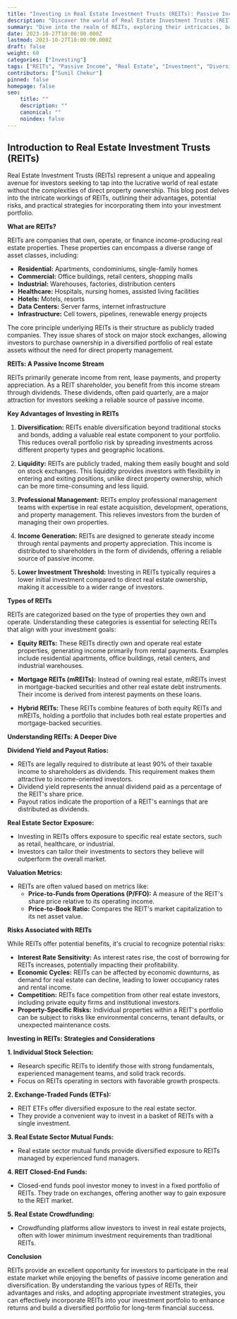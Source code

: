 ```yaml
---
title: "Investing in Real Estate Investment Trusts (REITs): Passive Income from Property"
description: "Discover the world of Real Estate Investment Trusts (REITs), a versatile investment vehicle that offers passive income and diversification benefits. Learn about different types of REITs, their advantages and risks, and how to invest in them."
summary: "Dive into the realm of REITs, exploring their intricacies, benefits, and investment strategies. Gain insights into passive income generation through real estate ownership without the hassle of direct property management."
date: 2023-10-27T10:00:00.000Z
lastmod: 2023-10-27T10:00:00.000Z
draft: false
weight: 60
categories: ["Investing"]
tags: ["REITs", "Passive Income", "Real Estate", "Investment", "Diversification"]
contributors: ["Sunil Chekur"]
pinned: false
homepage: false
seo:
    title: ""
    description: ""
    canonical: ""
    noindex: false
---
```


## Introduction to Real Estate Investment Trusts (REITs)

Real Estate Investment Trusts (REITs) represent a unique and appealing avenue for investors seeking to tap into the lucrative world of real estate without the complexities of direct property ownership.  This blog post delves into the intricate workings of REITs, outlining their advantages, potential risks, and practical strategies for incorporating them into your investment portfolio.

**What are REITs?**

REITs are companies that own, operate, or finance income-producing real estate properties.  These properties can encompass a diverse range of asset classes, including:

* **Residential:** Apartments, condominiums, single-family homes
* **Commercial:** Office buildings, retail centers, shopping malls
* **Industrial:** Warehouses, factories, distribution centers
* **Healthcare:** Hospitals, nursing homes, assisted living facilities
* **Hotels:** Motels, resorts
* **Data Centers:** Server farms, internet infrastructure
* **Infrastructure:** Cell towers, pipelines, renewable energy projects

The core principle underlying REITs is their structure as publicly traded companies.  They issue shares of stock on major stock exchanges, allowing investors to purchase ownership in a diversified portfolio of real estate assets without the need for direct property management.

**REITs: A Passive Income Stream**

REITs primarily generate income from rent, lease payments, and property appreciation.  As a REIT shareholder, you benefit from this income stream through dividends.  These dividends, often paid quarterly, are a major attraction for investors seeking a reliable source of passive income.

**Key Advantages of Investing in REITs**

1. **Diversification:** REITs enable diversification beyond traditional stocks and bonds, adding a valuable real estate component to your portfolio. This reduces overall portfolio risk by spreading investments across different property types and geographic locations.

2. **Liquidity:** REITs are publicly traded, making them easily bought and sold on stock exchanges. This liquidity provides investors with flexibility in entering and exiting positions, unlike direct property ownership, which can be more time-consuming and less liquid.

3. **Professional Management:** REITs employ professional management teams with expertise in real estate acquisition, development, operations, and property management. This relieves investors from the burden of managing their own properties.

4. **Income Generation:**  REITs are designed to generate steady income through rental payments and property appreciation. This income is distributed to shareholders in the form of dividends, offering a reliable source of passive income.

5. **Lower Investment Threshold:**  Investing in REITs typically requires a lower initial investment compared to direct real estate ownership, making it accessible to a wider range of investors.

**Types of REITs**

REITs are categorized based on the type of properties they own and operate.  Understanding these categories is essential for selecting REITs that align with your investment goals:

* **Equity REITs:** These REITs directly own and operate real estate properties, generating income primarily from rental payments. Examples include residential apartments, office buildings, retail centers, and industrial warehouses.

* **Mortgage REITs (mREITs):**  Instead of owning real estate, mREITs invest in mortgage-backed securities and other real estate debt instruments. Their income is derived from interest payments on these loans.

* **Hybrid REITs:**  These REITs combine features of both equity REITs and mREITs, holding a portfolio that includes both real estate properties and mortgage-backed securities.

**Understanding REITs: A Deeper Dive**

**Dividend Yield and Payout Ratios:**

* REITs are legally required to distribute at least 90% of their taxable income to shareholders as dividends.  This requirement makes them attractive to income-oriented investors.
* Dividend yield represents the annual dividend paid as a percentage of the REIT's share price.  
* Payout ratios indicate the proportion of a REIT's earnings that are distributed as dividends.  

**Real Estate Sector Exposure:**

* Investing in REITs offers exposure to specific real estate sectors, such as retail, healthcare, or industrial. 
* Investors can tailor their investments to sectors they believe will outperform the overall market.

**Valuation Metrics:**

* REITs are often valued based on metrics like:
    * **Price-to-Funds from Operations (P/FFO):** A measure of the REIT's share price relative to its operating income.
    * **Price-to-Book Ratio:**  Compares the REIT's market capitalization to its net asset value.

**Risks Associated with REITs**

While REITs offer potential benefits, it's crucial to recognize potential risks:

* **Interest Rate Sensitivity:**  As interest rates rise, the cost of borrowing for REITs increases, potentially impacting their profitability. 
* **Economic Cycles:**  REITs can be affected by economic downturns, as demand for real estate can decline, leading to lower occupancy rates and rental income.
* **Competition:**  REITs face competition from other real estate investors, including private equity firms and institutional investors.
* **Property-Specific Risks:**  Individual properties within a REIT's portfolio can be subject to risks like environmental concerns, tenant defaults, or unexpected maintenance costs.

**Investing in REITs: Strategies and Considerations**

**1. Individual Stock Selection:**

* Research specific REITs to identify those with strong fundamentals, experienced management teams, and solid track records.
* Focus on REITs operating in sectors with favorable growth prospects.

**2. Exchange-Traded Funds (ETFs):**

* REIT ETFs offer diversified exposure to the real estate sector. 
* They provide a convenient way to invest in a basket of REITs with a single investment.

**3. Real Estate Sector Mutual Funds:**

* Real estate sector mutual funds provide diversified exposure to REITs managed by experienced fund managers.

**4. REIT Closed-End Funds:**

* Closed-end funds pool investor money to invest in a fixed portfolio of REITs. They trade on exchanges, offering another way to gain exposure to the REIT market.

**5. Real Estate Crowdfunding:**

* Crowdfunding platforms allow investors to invest in real estate projects, often with lower minimum investment requirements than traditional REITs.

**Conclusion**

REITs provide an excellent opportunity for investors to participate in the real estate market while enjoying the benefits of passive income generation and diversification.  By understanding the various types of REITs, their advantages and risks, and adopting appropriate investment strategies, you can effectively incorporate REITs into your investment portfolio to enhance returns and build a diversified portfolio for long-term financial success.